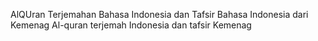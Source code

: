AlQUran Terjemahan Bahasa Indonesia dan Tafsir Bahasa Indonesia dari Kemenag
Al-quran terjemah Indonesia dan tafsir Kemenag
